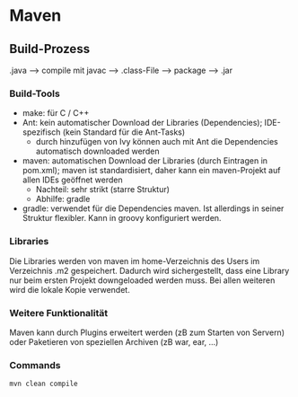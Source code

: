 # Maven

## Build-Prozess

.java --> compile mit javac --> .class-File --> package --> .jar

### Build-Tools

- make: für C / C++
- Ant: kein automatischer Download der Libraries (Dependencies); IDE-spezifisch (kein Standard für die Ant-Tasks)
  - durch hinzufügen von Ivy können auch mit Ant die Dependencies automatisch downloaded werden
- maven: automatischen Download der Libraries (durch Eintragen in pom.xml); maven ist standardisiert, daher kann ein maven-Projekt auf allen IDEs geöffnet werden
  - Nachteil: sehr strikt (starre Struktur)
  - Abhilfe: gradle
- gradle: verwendet für die Dependencies maven. Ist allerdings in seiner Struktur flexibler. Kann in groovy konfiguriert werden.


### Libraries

Die Libraries werden von maven im home-Verzeichnis des Users im Verzeichnis .m2 gespeichert. Dadurch wird sichergestellt, dass eine Library nur beim ersten Projekt downgeloaded werden muss. Bei allen weiteren wird die lokale Kopie verwendet.


### Weitere Funktionalität

Maven kann durch Plugins erweitert werden (zB zum Starten von Servern) oder Paketieren von speziellen Archiven (zB war, ear, ...)

### Commands

```
mvn clean compile
```

